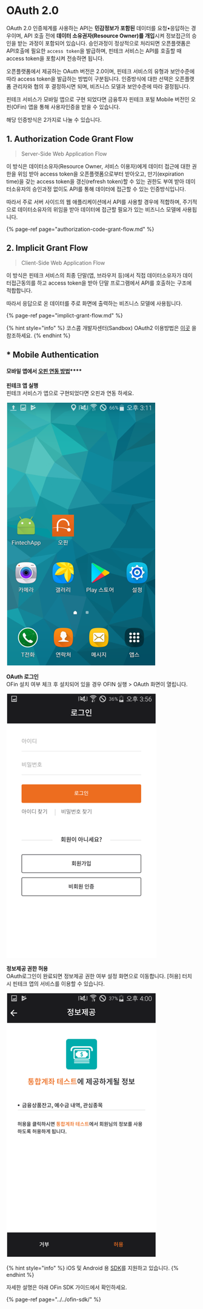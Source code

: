 # OAuth 2.0

OAuth 2.0 인증체계를 사용하는 API는 **민감정보가 포함된** 데이터를 요청•응답하는 경우이며, API 호출 전에 **데이터 소유권자\(Resource Owner\)를 개입**시켜 정보접근의 승인을 받는 과정이 포함되어 있습니다. 승인과정이 정상적으로 처리되면 오픈플랫폼은 API호출에 필요한 `access token`을 발급하며, 핀테크 서비스는 API를 호출할 때 access token을 포함시켜 전송하면 됩니다. 

오픈플랫폼에서 제공하는 OAuth 버전은 2.0이며, 핀테크 서비스의 유형과 보안수준에 따라 access token을 발급하는 방법이 구분됩니다. 인증방식에 대한 선택은 오픈플랫폼 관리자와 협의 후 결정하시면 되며, 비즈니스 모델과 보안수준에 따라 결정됩니다. 

핀테크 서비스가 모바일 앱으로 구현 되었다면 금융투자 핀테크 포털 Mobile 버전인 오핀\(OFin\) 앱을 통해 사용자인증을 받을 수 있습니다. 

해당 인증방식은 2가지로 나눌 수 있습니다. 

## 1. Authorization Code Grant Flow

> Server-Side Web Application Flow

이 방식은 데이터소유자\(Resource Owner, 서비스 이용자\)에게 데이터 접근에 대한 권한을 위임 받아 access token을 오픈플랫폼으로부터 받아오고, 만기\(expiration time\)을 갖는 access token을 갱신\(refresh token\)할 수 있는 권한도 부여 받아 데이터소유자의 승인과정 없이도 API를 통해 데이터에 접근할 수 있는 인증방식입니다.

따라서 주로 서버 사이드의 웹 애플리케이션에서 API를 사용할 경우에 적합하며, 주기적으로 데이터소유자의 위임을 받아 데이터에 접근할 필요가 있는 비즈니스 모델에 사용됩니다. 

{% page-ref page="authorization-code-grant-flow.md" %}



## 2. Implicit Grant Flow

> Client-Side Web Application Flow

이 방식은 핀테크 서비스의 최종 단말\(앱, 브라우저 등\)에서 직접 데이터소유자가 데이터접근동의를 하고 access token을 받아 단말 프로그램에서 API를 호출하는 구조에 적합합니다. 

따라서 응답으로 온 데이터를 주로 화면에 출력하는 비즈니스 모델에 사용됩니다.

{% page-ref page="implict-grant-flow.md" %}



{% hint style="info" %}
코스콤 개발자센터\(Sandbox\)   OAuth2 이용방법은  [이곳](https://koscom.gitbook.io/open-api/how-to-use/devcenter/testapi#oauth) 을 참조하세요.
{% endhint %}



## \*  Mobile Authentication

#### **모바일 앱에서** [**오핀 연동 방법**](../../ofin-sdk/)\*\*\*\*

  
**핀테크 앱 실행**  
핀테크 서비스가 앱으로 구현되었다면 오핀과 연동 하세요.

![](../../.gitbook/assets/image%20%2881%29.png)



**OAuth 로그인**  
OFin 설치 여부 체크 후 설치되어 있을 경우 OFIN 실행 &gt; OAuth 화면이 열립니다. 

![](../../.gitbook/assets/image%20%28134%29.png)



**정보제공 권한 허용**  
OAuth로그인이 완료되면 정보제공 권한 여부 설정 화면으로 이동합니다. \[허용\] 터치 시 핀테크 앱의 서비스를 이용할 수 있습니다. 

![](../../.gitbook/assets/image%20%2894%29.png)



{% hint style="info" %}
iOS 및 Android 용 [SDK](https://developers.koscom.co.kr/apiresources/sdk_download)를 지원하고 있습니다.
{% endhint %}



자세한 설명은 아래 OFin SDK 가이드에서 확인하세요.

{% page-ref page="../../ofin-sdk/" %}



